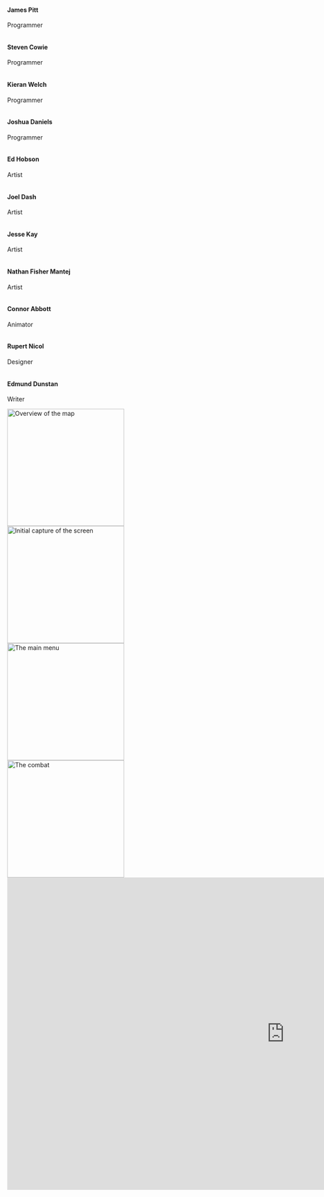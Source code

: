 <div class="container">
					<section class="profiles">
						<div class="row">
							<section class="3u 6u(medium) 12u$(xsmall) profile">
								<img src="profile-no-photo.png" alt="">
								<h4>James Pitt</h4>
								<p>Programmer</p>
							</section>
							<section class="3u 6u(medium) 12u$(xsmall) profile">
								<img src="profile-no-photo.png" alt="">
								<h4>Steven Cowie</h4>
								<p>Programmer</p>
							</section>
							<section class="3u 6u$(medium) 12u$(xsmall) profile">
								<img src="profile-no-photo.png" alt="">
								<h4>Kieran Welch</h4>
								<p>Programmer</p>
							</section>
							<section class="3u 6u$(medium) 12u$(xsmall) profile">
								<img src="profile-no-photo.png" alt="">
								<h4>Joshua Daniels</h4>
								<p>Programmer</p>
							</section>
						</div>
					</section>
										<section class="profiles">
						<div class="row">
							<section class="3u 6u(medium) 12u$(xsmall) profile">
								<img src="profile-no-photo.png" alt="">
								<h4>Ed Hobson</h4>
								<p>Artist</p>
							</section>
							<section class="3u 6u(medium) 12u$(xsmall) profile">
								<img src="profile-no-photo.png" alt="">
								<h4>Joel Dash</h4>
								<p>Artist</p>
							</section>
							<section class="3u 6u(medium) 12u$(xsmall) profile">
								<img src="profile-no-photo.png" alt="">
								<h4>Jesse Kay</h4>
								<p>Artist</p>
							</section>
							<section class="3u 6u$(medium) 12u$(xsmall) profile">
								<img src="profile-no-photo.png" alt="">
								<h4>Nathan Fisher Mantej</h4>
								<p>Artist</p>
							</section>
						</div>
					</section>
										<section class="profiles">
						<div class="row">
							<section class="3u 6u$(medium) 12u$(xsmall) profile">
								<img src="profile-no-photo.png" alt="">
								<h4>Connor Abbott</h4>
								<p>Animator</p>
							</section>
							<section class="3u 6u(medium) 12u$(xsmall) profile">
								<img src="profile-no-photo.png" alt="">
								<h4>Rupert Nicol</h4>
								<p>Designer</p>
							</section>
							<section class="3u 6u$(medium) 12u$(xsmall) profile">
								<img src="profile-no-photo.png" alt="">
								<h4>Edmund Dunstan</h4>
								<p>Writer</p>
							</section>
						</div>
					</section>
				</div>

<img src="ss1.png" width="270" height="270" alt="Overview of the map" display="inline">
<img src="ss2.png" width="270" height="270" alt="Initial capture of the screen" display="inline">
<img src="ss3.png" width="270" height="270" alt="The main menu" display="inline">
<img src="ss4.png" width="270" height="270" alt="The combat" display="inline">

<iframe width="1280" height="720" src="https://www.youtube.com/embed/jz40salowcc" frameborder="0" allowfullscreen></iframe>
